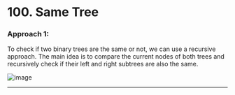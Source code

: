 # 100. Same Tree


### Approach 1: 

To check if two binary trees are the same or not, we can use a recursive approach. The main idea is to compare the current nodes of both trees and recursively check if their left and right subtrees are also the same.

![image](https://github.com/Nikhilpra17/Leetcode-/assets/97670140/2e6ee3d3-c145-447a-b6bc-e4a2a6a02214)


___
